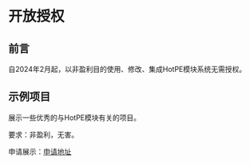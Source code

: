 # 开放授权
## 前言
自2024年2月起，以非盈利目的使用、修改、集成HotPE模块系统无需授权。

## 示例项目
展示一些优秀的与HotPE模块有关的项目。

要求：非盈利，无害。

申请展示：[申请地址](https://wj.qq.com/s2/12563116/d36f/)
